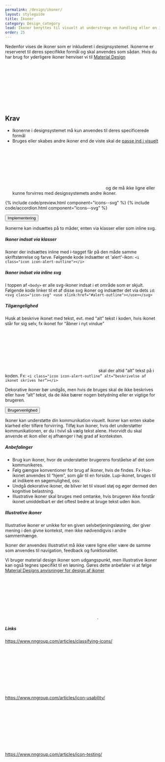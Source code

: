```yaml
---
permalink: /design/ikoner/
layout: styleguide
title: Ikoner
category: Design_category
lead: Ikoner benyttes til visuelt at understrege en handling eller en information. Ikoner kan underbygge et budskab eller gøre det lettere at afkode en side. Ikoner kan dog sjældent erstatte tekst.
order: 25
---
```


<p>Nedenfor vises de ikoner som er inkluderet i designsystemet. Ikonerne er reserveret til deres specifikke formål og skal anvendes som sådan. Hvis du har brug for yderligere ikoner henviser vi til <a href="https://material.io/tools/icons/?style=outline" class="icon-link">Material Design<svg class="icon-svg"><use xlink:href="#open-in-new"></use></svg></a></p>

## Krav

* Ikonerne i designsystemet må kun anvendes til deres specificerede formål
* Bruges eller skabes andre ikoner end de viste skal de <a href="https://material.io/design/iconography/system-icons.html#grid-keyline-shapes" class="icon-link">passe ind i visuelt<svg class="icon-svg"><use xlink:href="#open-in-new"></use></svg></a> og de må ikke ligne eller kunne forvirres med designsystemets andre ikoner.

{% include code/preview.html component="icons--svg" %}
{% include code/accordion.html component="icons--svg" %}

<div class="accordion-bordered">
  <button class="button-unstyled accordion-button"
    aria-expanded="false" aria-controls="icons-implementation">
    Implementering
  </button>
  <div id="icons-implementation" class="accordion-content">
    <p>Ikonerne kan indsættes på to måder, enten via klasser eller som inline svg.</p>
    <h5>Ikoner indsat via klasser</h5>
    <p>Ikoner der indsættes inline med i-tagget får på den måde samme skriftstørrelse og farve. Følgende kode indsætter et 'alert'-ikon: <code>&lt;i class="icon icon-alert-outline"&gt;&lt;/i&gt;</code></p>
    <h5>Ikoner indsat via inline svg</h5>
    <p>I toppen af <code>&lt;body&gt;</code> er alle svg-ikoner indsat i et område som er skjult. Følgende kode linker til et af disse svg ikoner og indsætter det via dets <code>id</code>: <code>&lt;svg class="icon-svg" &lt;use xlink:href="#alert-outline"&gt;&lt;/use&gt;&lt;/svg&gt;</code></p>
    <h5>Tilgængelighed</h5>
    <p>Husk at beskrive ikonet med tekst, evt. med “alt” tekst i koden, hvis ikonet står for sig selv, fx ikonet for “åbner i nyt vindue” <svg class="icon-svg "><use xlink:href="#open-in-new"></use></svg> skal der altid “alt” tekst på i koden. Fx: <code>&lt;i class="icon icon-alert-outline” alt=“beskrivelse af ikonet skrives her”&gt;&lt;/i&gt;</code></p>
    <p>Dekorative ikoner bør undgås, men hvis de bruges skal de ikke beskrives eller have “alt” tekst, da de ikke bærer nogen betydning eller er vigtige for brugeren.</p>
  </div>
</div>

<div class="accordion-bordered">
  <button class="button-unstyled accordion-button"
    aria-expanded="true" aria-controls="icons-docs">
    Brugervenlighed
  </button>
  <div id="icons-docs" class="accordion-content">
  <p>Ikoner kan understøtte din kommunikation visuelt. Ikoner kan enten skabe klarhed eller tilføre forvirring. Tilføj kun ikoner, hvis det understøtter kommunikationen, er du i tvivl så vælg tekst alene. Hvorvidt du skal anvende et ikon eller ej afhænger i høj grad af konteksten.
  </p>
  <h5>Anbefalinger</h5>
  <ul>
    <li>Brug kun ikoner, hvor de understøtter brugerens forståelse af det som kommunikeres.</li>
    <li>Følg gængse konventioner for brug af ikoner, hvis de findes. Fx Hus-ikonet anvendes til “hjem”, som går til en forside. Lup-ikonet, bruges til at indikere en søgemulighed, osv.</li>
    <li>Undgå dekorative ikoner, de bliver let til visuel støj og øger dermed den kognitive belastning.</li>
    <li>Illustrative ikoner skal bruges med omtanke, hvis brugeren ikke forstår ikonet umiddelbart er det oftest bedre at bruge tekst uden ikon.</li>
  </ul>
  <h5>Illustrative ikoner</h5>
  <p>Illustrative ikoner er unikke for en given selvbetjeningsløsning, der giver mening i den givne kontekst, men ikke nødvendigvis i andre sammenhænge.</p>
  <p>Ikoner der anvendes illustrativt må ikke være ligne eller være de samme som anvendes til navigation, feedback og funktionalitet.</p>
  <p>Vi bruger material design ikoner som udgangspunkt, men illustrative ikoner kan også tegnes specifikt til en løsning. Gøres dette anbefaler vi at følge <a href="https://material.io/tools/icons/?style=outline" class="icon-link">Material Designs anvisninger for design af ikoner<svg class="icon-svg "><use xlink:href="#open-in-new"></use></svg></a>.
  </p>
  <h5>Links</h5>
    <a href="https://www.nngroup.com/articles/classifying-icons/" class="icon-link">https://www.nngroup.com/articles/classifying-icons/<svg class="icon-svg "><use xlink:href="#open-in-new"></use></svg></a>
    <br /><br />
    <a href="https://www.nngroup.com/articles/icon-usability/" class="icon-link">https://www.nngroup.com/articles/icon-usability/<svg class="icon-svg "><use xlink:href="#open-in-new"></use></svg></a>
    <br /><br />
    <a href="https://www.nngroup.com/articles/icon-testing/" class="icon-link">https://www.nngroup.com/articles/icon-testing/<svg class="icon-svg "><use xlink:href="#open-in-new"></use></svg></a>

  </div>
</div>
